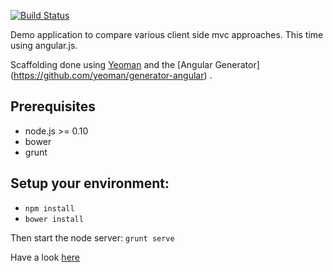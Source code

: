 [![Build Status](https://travis-ci.org/holgergp/concertAngular.svg)](https://travis-ci.org/holgergp/concertAngular)

Demo application to compare various client side mvc approaches. This time using angular.js.

Scaffolding done using [Yeoman](http://yeoman.io/) and the [Angular Generator] (https://github.com/yeoman/generator-angular) .

Prerequisites
--------------
- node.js >= 0.10
- bower
- grunt

Setup your environment:
-----------------------
-  <code>npm install </code>
-  <code>bower install</code>

Then start the node server:
<code>grunt serve</code>

Have a look [here](http://concertangular.herokuapp.com/)
